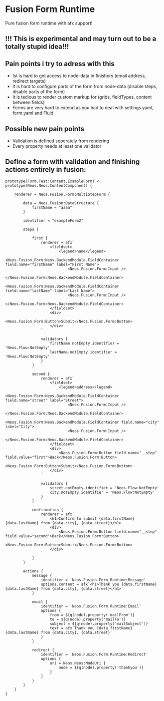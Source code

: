 # Fusion Form Runtime

Pure fusion form runtime with afx support!

## !!! This is experimental and may turn out to be a totally stupid idea!!!

## Pain points i try to adress with this

- Ist is hard to get access to node-data in finishers (email address, redirect targets)
- It is hard to configure parts of the form from node-data (disable steps, disable parts of the form)
- It is tedious to render custom markup for (grids, fieldTypes, content between fields)
- Forms are very hard to extend as you had to deal with settings.yaml, form.yaml and Fluid  

## Possible new pain points

- Validation is defined seperately from rendering
- Every property needs at least one validator

## Define a form with validation and finishing actions entirely in fusion:

```
prototype(Form.Test:Content.ExampleForm) < prototype(Neos.Neos:ContentComponent) {

    renderer = Neos.Fusion.Form:MultiStepForm {

        data = Neos.Fusion:DataStructure {
            firstName = "aaaa"
        }

        identifier = "exampleForm2"

        steps {

            first {
                renderer = afx`
                    <fieldset>
                        <legend>name</legend>
                        <Neos.Fusion.Form:Neos.BackendModule.FieldContainer field.name="firstName" label="First Name">
                            <Neos.Fusion.Form:Input />
                        </Neos.Fusion.Form:Neos.BackendModule.FieldContainer>
                        <Neos.Fusion.Form:Neos.BackendModule.FieldContainer field.name="lastName" label="Last Name">
                            <Neos.Fusion.Form:Input />
                        </Neos.Fusion.Form:Neos.BackendModule.FieldContainer>
                    </fieldset>
                    <div>
                        <Neos.Fusion.Form:Button>Submit</Neos.Fusion.Form:Button>
                    </div>
                `

                validators {
                    firstName.notEmpty.identifier = 'Neos.Flow:NotEmpty'
                    lastName.notEmpty.identifier = 'Neos.Flow:NotEmpty'
                }
            }

            second {
                renderer = afx`
                    <fieldset>
                        <legend>address</legend>
                        <Neos.Fusion.Form:Neos.BackendModule.FieldContainer field.name="street" label="Street">
                            <Neos.Fusion.Form:Input />
                        </Neos.Fusion.Form:Neos.BackendModule.FieldContainer>
                        <Neos.Fusion.Form:Neos.BackendModule.FieldContainer field.name="city" label="City">
                            <Neos.Fusion.Form:Input />
                        </Neos.Fusion.Form:Neos.BackendModule.FieldContainer>
                    </fieldset>
                    <div>
                        <Neos.Fusion.Form:Button field.name="__step" field.value="first">Back</Neos.Fusion.Form:Button>
                        <Neos.Fusion.Form:Button>Submit</Neos.Fusion.Form:Button>
                    </div>
                `

                validators {
                    street.notEmpty.identifier = 'Neos.Flow:NotEmpty'
                    city.notEmpty.identifier = 'Neos.Flow:NotEmpty'
                }
            }

            confirmation {
                renderer = afx`
                    <h1>Confirm to submit {data.firstName} {data.lastName} from {data.city}, {data.street}</h1>
                    <div>
                        <Neos.Fusion.Form:Button field.name="__step" field.value="second">Back</Neos.Fusion.Form:Button>
                        <Neos.Fusion.Form:Button>Submit</Neos.Fusion.Form:Button>
                    </div>
                `
            }
        }

        actions {
            message {
                identifier = 'Neos.Fusion.Form.Runtime:Message'
                options.content = afx`<h1>Thank you {data.firstName} {data.lastName} from {data.city}, {data.street}</h1>`
            }

            email {
                identifier = 'Neos.Fusion.Form.Runtime:Email'
                options {
                    from = ${q(node).property('mailFrom')}
                    to = ${q(node).property('mailTo')}
                    subject = ${q(node).property('mailSubject')}
                    text = afx`Thank you {data.firstName} {data.lastName} from {data.city}, {data.street}`
                }
            }

            redirect {
                identifier = 'Neos.Fusion.Form.Runtime:Redirect'
                options {
                    uri = Neos.Neos:NodeUri {
                        node = ${q(node).property('thankyou')}
                    }
                }
            }
        }
    }
}
``` 
